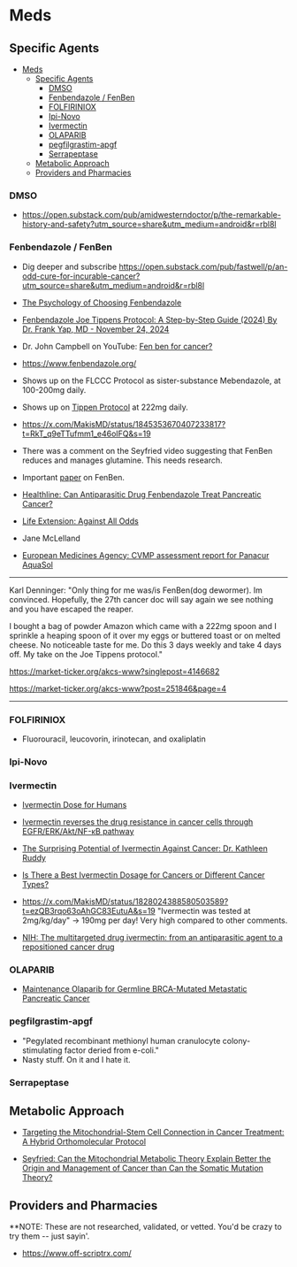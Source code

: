 # Meds

## Specific Agents

- [Meds](#meds)
  - [Specific Agents](#specific-agents)
    - [DMSO](#dmso)
    - [Fenbendazole / FenBen](#fenbendazole--fenben)
    - [FOLFIRINIOX](#folfiriniox)
    - [Ipi-Novo](#ipi-novo)
    - [Ivermectin](#ivermectin)
    - [OLAPARIB](#olaparib)
    - [pegfilgrastim-apgf](#pegfilgrastim-apgf)
    - [Serrapeptase](#serrapeptase)
  - [Metabolic Approach](#metabolic-approach)
  - [Providers and Pharmacies](#providers-and-pharmacies)

### DMSO

- <https://open.substack.com/pub/amidwesterndoctor/p/the-remarkable-history-and-safety?utm_source=share&utm_medium=android&r=rbl8l>

### Fenbendazole / FenBen

- Dig deeper and subscribe <https://open.substack.com/pub/fastwell/p/an-odd-cure-for-incurable-cancer?utm_source=share&utm_medium=android&r=rbl8l>

- [The Psychology of Choosing Fenbendazole](https://www.fenbendazole.org/the-psychology-of-choosing-fenbendazole/)
- [Fenbendazole Joe Tippens Protocol: A Step-by-Step Guide (2024)
By Dr. Frank Yap, MD - November 24, 2024](https://www.onedaymd.com/2024/04/fenbendazole-joe-tippens-protocol.html?m=1)
- Dr. John Campbell on YouTube: [Fen ben for cancer?](https://www.youtube.com/watch?v=5Q5QjEPGNNg)
- <https://www.fenbendazole.org/>
- Shows up on the FLCCC Protocol as sister-substance Mebendazole, at 100-200mg daily.
- Shows up on [Tippen Protocol](https://mycancerstory.rocks/81-2/) at 222mg daily.
- <https://x.com/MakisMD/status/1845353670407233817?t=RkT_q9eTTufmm1_e46oIFQ&s=19>
- There was a comment on the Seyfried video suggesting that FenBen reduces and manages glutamine.  This needs research.
- Important [paper](./files/Targeting-the-Mitochondrial-Stem-Cell-Connection-in-Cancer-Treatment-JOM-39.3.pdf) on FenBen.
- [Healthline: Can Antiparasitic Drug Fenbendazole Treat Pancreatic Cancer?](https://www.healthline.com/health/pancreatic-cancer/fenbendazole-for-pancreatic-cancer#summary)
- [Life Extension: Against All Odds](https://www.lifeextension.com/magazine/2020/1/wellness-profile)
- Jane McLelland
- [European Medicines Agency: CVMP assessment report for Panacur AquaSol](https://www.ema.europa.eu/en/documents/variation-report/panacur-aquasol-v-c-2008-x-03-epar-assessment-report-extension_en.pdf)

***

Karl Denninger:  "Only thing for me was/is FenBen(dog dewormer). Im convinced. Hopefully, the 27th cancer doc will say again we see nothing and you have escaped the reaper.

I bought a bag of powder Amazon which came with a 222mg spoon and I sprinkle a heaping spoon of it over my eggs or buttered toast or on melted cheese. No noticeable taste for me. Do this 3 days weekly and take 4 days off. My take on the Joe Tippens protocol."

<https://market-ticker.org/akcs-www?singlepost=4146682>

<https://market-ticker.org/akcs-www?post=251846&page=4>

***

### FOLFIRINIOX

- Fluorouracil, leucovorin, irinotecan, and oxaliplatin

### Ipi-Novo

### Ivermectin

- [Ivermectin Dose for Humans](
https://open.substack.com/pub/brighterworkscanceralternatives/p/ivermetin-dose-for-humans?utm_source=share&utm_medium=android&r=rbl8l)

- [Ivermectin reverses the drug resistance in cancer cells through EGFR/ERK/Akt/NF-κB pathway](https://jeccr.biomedcentral.com/articles/10.1186/s13046-019-1251-7)

- [The Surprising Potential of Ivermectin Against Cancer: Dr. Kathleen Ruddy](https://rumble.com/v5bp0d9-the-surprising-potential-of-ivermectin-against-cancer-dr.-kathleen-ruddy.html?mref=1bxo9j&mc=69gy3)

- [Is There a Best Ivermectin Dosage for Cancers or Different Cancer Types?](https://www.brightworkresearch.com/is-there-a-best-ivermectin-dosage-for-cancer-or-cancer-types/)

- <https://x.com/MakisMD/status/1828024388580503589?t=ezQB3rqo63oAhGC83EutuA&s=19> "Ivermectin was tested at 2mg/kg/day" -> 190mg per day!  Very high compared to other comments.

- [NIH: The multitargeted drug ivermectin: from an antiparasitic agent to a repositioned cancer drug](https://pmc.ncbi.nlm.nih.gov/articles/PMC5835698/#b47)

### OLAPARIB

- [Maintenance Olaparib for Germline BRCA-Mutated Metastatic Pancreatic Cancer](https://www.nejm.org/doi/full/10.1056/NEJMoa1903387)

### pegfilgrastim-apgf

- "Pegylated recombinant methionyl human cranulocyte colony-stimulating factor deried from e-coli."
- Nasty stuff.  On it and I hate it.

### Serrapeptase

## Metabolic Approach

- [Targeting the Mitochondrial-Stem Cell Connection in Cancer Treatment: A Hybrid Orthomolecular Protocol](https://isom.ca/article/targeting-the-mitochondrial-stem-cell-connection-in-cancer-treatment-a-hybrid-orthomolecular-protocol/)

- [Seyfried:  Can the Mitochondrial Metabolic Theory Explain Better the
Origin and Management of Cancer than Can the Somatic
Mutation Theory?](https://pmc.ncbi.nlm.nih.gov/articles/PMC8467939/pdf/metabolites-11-00572.pdf)

## Providers and Pharmacies

**NOTE:  These are not researched, validated, or vetted.  You'd be crazy to try them -- just sayin'.

- <https://www.off-scriptrx.com/>
